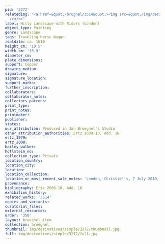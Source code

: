 ```yaml
---
pid: '3272'
relatedimg: "<a href=&quot;/brughel/3514&quot;><img src=&quot;/img/derivatives/simple/3514/thumbnail.jpg&quot;
  /></a>"
label: Hilly Landscape with Riders (London)
object_type: Painting
genre: Landscape
tags: Traveling Horse Wagon
realdate: ca. 1610
height_cm: '10.5'
width_cm: '15.9'
diameter_cm: 
plate_dimensions: 
support: Copper
drawing_medium: 
signature: 
signature_location: 
support_marks: 
further_inscription: 
collaborators: 
collaborator_notes: 
collectors_patrons: 
print_type: 
print_notes: 
printmaker: 
publisher: 
states: 
our_attribution: Produced in Jan Brueghel's Studio
other_attribution_authorities: Ertz 2008-10, Add. 16
ertz_1979: 
ertz_2008: 
bailey_walker: 
hollstein_no: 
collection_type: Private
location_country: 
location_city: 
location: 
location_collection: 
location_or_most_recent_sale_notes: 'London, Christie''s, 7 July 2010, lot #137'
provenance: 
bibliography: Ertz 2008-10, Add. 16
exhibition_history: 
related_works: '3514'
copies_and_variants: 
curatorial_files: 
external_resources: 
order: '350'
layout: brueghel_item
collection: brueghel
thumbnail: img/derivatives/simple/3272/thumbnail.jpg
full: img/derivatives/simple/3272/full.jpg
---
```

